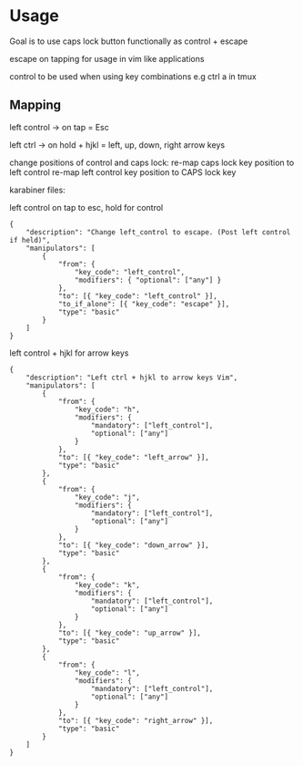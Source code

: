 # Usage
Goal is to use caps lock button functionally as control + escape

escape on tapping for usage in vim like applications

control to be used when using key combinations e.g ctrl a in tmux

## Mapping

left control -> on tap = Esc

left ctrl -> on hold + hjkl = left, up, down, right arrow keys

change positions of control and caps lock:
    re-map caps lock key position to left control
    re-map left control key position to CAPS lock key


karabiner files:

left control on tap to esc, hold for control

```jsonc
{
    "description": "Change left_control to escape. (Post left control if held)",
    "manipulators": [
        {
            "from": {
                "key_code": "left_control",
                "modifiers": { "optional": ["any"] }
            },
            "to": [{ "key_code": "left_control" }],
            "to_if_alone": [{ "key_code": "escape" }],
            "type": "basic"
        }
    ]
}
```

left control + hjkl for arrow keys
```jsonc
{
    "description": "Left ctrl + hjkl to arrow keys Vim",
    "manipulators": [
        {
            "from": {
                "key_code": "h",
                "modifiers": {
                    "mandatory": ["left_control"],
                    "optional": ["any"]
                }
            },
            "to": [{ "key_code": "left_arrow" }],
            "type": "basic"
        },
        {
            "from": {
                "key_code": "j",
                "modifiers": {
                    "mandatory": ["left_control"],
                    "optional": ["any"]
                }
            },
            "to": [{ "key_code": "down_arrow" }],
            "type": "basic"
        },
        {
            "from": {
                "key_code": "k",
                "modifiers": {
                    "mandatory": ["left_control"],
                    "optional": ["any"]
                }
            },
            "to": [{ "key_code": "up_arrow" }],
            "type": "basic"
        },
        {
            "from": {
                "key_code": "l",
                "modifiers": {
                    "mandatory": ["left_control"],
                    "optional": ["any"]
                }
            },
            "to": [{ "key_code": "right_arrow" }],
            "type": "basic"
        }
    ]
}
```
